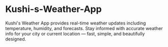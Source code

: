 # Kushi-s-Weather-App
Kushi's Weather App provides real-time weather updates including temperature, humidity, and forecasts. Stay informed with accurate weather info for your city or current location — fast, simple, and beautifully designed.
